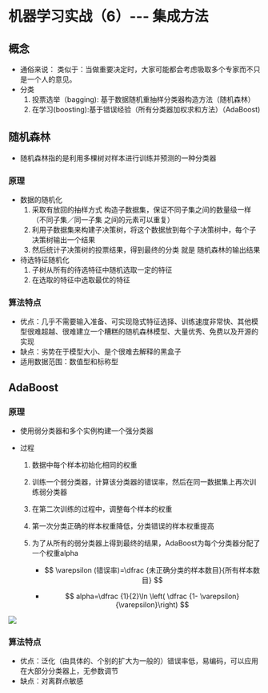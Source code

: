 # 机器学习实战（6）--- 集成方法

## 概念

- 通俗来说： 类似于：当做重要决定时，大家可能都会考虑吸取多个专家而不只是一个人的意见。
- 分类
  1. 投票选举（bagging): 基于数据随机重抽样分类器构造方法（随机森林）
  2. 在学习(boosting):基于错误经验（所有分类器加权求和方法）（AdaBoost)

## 随机森林

- 随机森林指的是利用多棵树对样本进行训练并预测的一种分类器

### 原理

- 数据的随机化
  1. 采取有放回的抽样方式 构造子数据集，保证不同子集之间的数量级一样（不同子集／同一子集 之间的元素可以重复）
  2. 利用子数据集来构建子决策树，将这个数据放到每个子决策树中，每个子决策树输出一个结果
  3. 然后统计子决策树的投票结果，得到最终的分类 就是 随机森林的输出结果
- 待选特征随机化
  1. 子树从所有的待选特征中随机选取一定的特征
  2. 在选取的特征中选取最优的特征

### 算法特点

- 优点：几乎不需要输入准备、可实现隐式特征选择、训练速度非常快、其他模型很难超越、很难建立一个糟糕的随机森林模型、大量优秀、免费以及开源的实现
- 缺点：劣势在于模型大小、是个很难去解释的黑盒子
- 适用数据范围：数值型和标称型 

## AdaBoost

### 原理

- 使用弱分类器和多个实例构建一个强分类器

- 过程

  1. 数据中每个样本初始化相同的权重

  2. 训练一个弱分类器，计算该分类器的错误率，然后在同一数据集上再次训练弱分类器

  3. 在第二次训练的过程中，调整每个样本的权重

  4. 第一次分类正确的样本权重降低，分类错误的样本权重提高

  5. 为了从所有的弱分类器上得到最终的结果，AdaBoost为每个分类器分配了一个权重alpha

     - $$ \varepsilon (错误率)=\dfrac {未正确分类的样本数目}{所有样本数目} $$

     - $$ alpha=\dfrac {1}{2}\ln \left( \dfrac {1- \varepsilon}{\varepsilon}\right) $$

![](https://www.z4a.net/images/2018/07/11/15312811531.png)

### 算法特点

- 优点：泛化（由具体的、个别的扩大为一般的）错误率低，易编码，可以应用在大部分分类器上，无参数调节
-  缺点：对离群点敏感